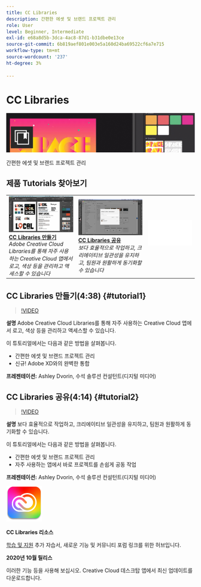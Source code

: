 ```yaml
---
title: CC Libraries
description: 간편한 에셋 및 브랜드 프로젝트 관리
role: User
level: Beginner, Intermediate
exl-id: e68a8d5b-3dca-4ac8-87d1-b31dbe0e13ce
source-git-commit: 6b819aef801e003e5a160d24ba69522cf6a7e715
workflow-type: tm+mt
source-wordcount: '237'
ht-degree: 3%

---
```


# CC Libraries

![튜토리얼 메인 이미지](../assets/CCLibs.jpg)

간편한 에셋 및 브랜드 프로젝트 관리

## 제품 Tutorials 찾아보기

<table style="table-layout:fixed">
<tr>
 <td>
   <a href="cclibraries.md#tutorial1">
      <img alt="CC Libraries 만들기" src="../assets/libraries_create_dvorin_thumbnail.jpg" />
   </a>
    <div>
   <a href="cclibraries.md#tutorial1"><strong>CC Libraries 만들기</strong></a>
    </div>
    <em>Adobe Creative Cloud Libraries를 통해 자주 사용하는 Creative Cloud 앱에서 로고, 색상 등을 관리하고 액세스할 수 있습니다</em>
    <br>
  </td>
   <td>
   <a href="cclibraries.md#tutorial2">
      <img alt="CC Libraries 공유" src="../assets/libraries_share_dvorin_thumbnail.jpg" />
   </a>
    <div>
   <a href="cclibraries.md#tutorial2"><strong>CC Libraries 공유</strong></a>
    </div>
    <em>보다 효율적으로 작업하고, 크리에이티브 일관성을 유지하고, 팀원과 원활하게 동기화할 수 있습니다</em>
    <br>
  </td>
  <td>
    <img alt="스페이서" src="../assets/Whitespacer.png" />
    <div>
    <br>
  </td>
</tr>
</table>

## CC Libraries 만들기(4:38) {#tutorial1}

>[!VIDEO](https://video.tv.adobe.com/v/326802?hidetitle=true)

**설명**
Adobe Creative Cloud Libraries를 통해 자주 사용하는 Creative Cloud 앱에서 로고, 색상 등을 관리하고 액세스할 수 있습니다.

이 튜토리얼에서는 다음과 같은 방법을 살펴봅니다.
* 간편한 에셋 및 브랜드 프로젝트 관리
* 신규! Adobe XD와의 완벽한 통합

**프레젠테이션:**
Ashley Dvorin, 수석 솔루션 컨설턴트(디지털 미디어)

## CC Libraries 공유(4:14) {#tutorial2}

>[!VIDEO](https://video.tv.adobe.com/v/326803?hidetitle=true)

**설명**
보다 효율적으로 작업하고, 크리에이티브 일관성을 유지하고, 팀원과 원활하게 동기화할 수 있습니다.

이 튜토리얼에서는 다음과 같은 방법을 살펴봅니다.
* 간편한 에셋 및 브랜드 프로젝트 관리
* 자주 사용하는 앱에서 바로 프로젝트를 손쉽게 공동 작업

**프레젠테이션:**
Ashley Dvorin, 수석 솔루션 컨설턴트(디지털 미디어)

![CC Libraries 로고](../assets/cc_appicon_96.png)

**CC Libraries 리소스**

[학습 및 지원](https://helpx.adobe.com/creative-cloud/help/libraries.html) 추가 자습서, 새로운 기능 및 커뮤니티 포럼 링크를 위한 허브입니다.

**2020년 10월 릴리스**

이러한 기능 등을 사용해 보십시오. Creative Cloud 데스크탑 앱에서 최신 업데이트를 다운로드합니다.
